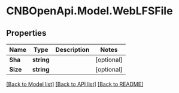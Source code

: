 # CNBOpenApi.Model.WebLFSFile

## Properties

Name | Type | Description | Notes
------------ | ------------- | ------------- | -------------
**Sha** | **string** |  | [optional] 
**Size** | **string** |  | [optional] 

[[Back to Model list]](../../README.md#documentation-for-models) [[Back to API list]](../../README.md#documentation-for-api-endpoints) [[Back to README]](../../README.md)

